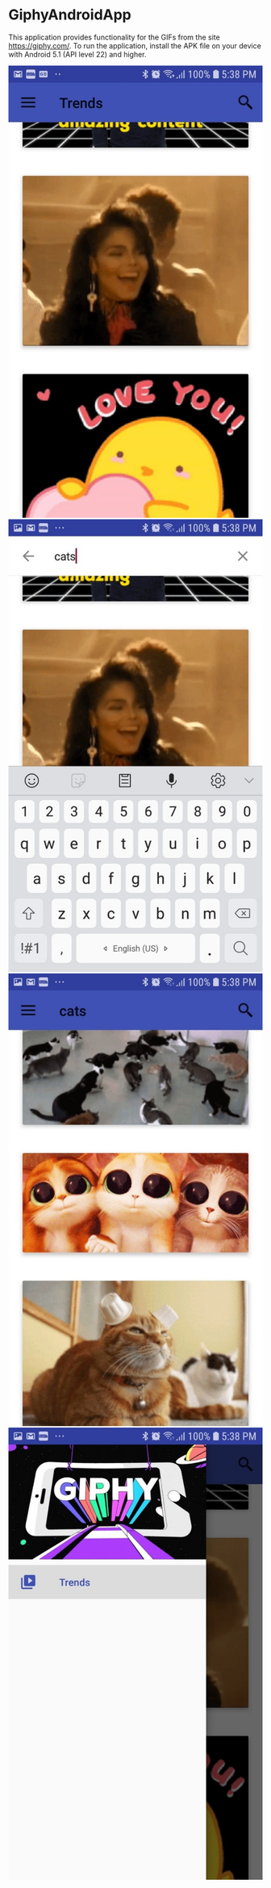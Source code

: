 # GiphyAndroidApp
This application provides functionality for the GIFs from the site https://giphy.com/.
To run the application, install the APK file on your device with Android 5.1 (API level 22) and higher.

![Alt text](/screenshots/arRSgjE6HsE.jpg?raw=false )
![Alt text](/screenshots/ras4iNm_Wc4.jpg?raw=false )
![Alt text](/screenshots/2d0jvUSipzM.jpg?raw=false )
![Alt text](/screenshots/9z2SZlQUBnU.jpg?raw=false)
